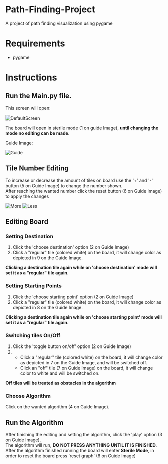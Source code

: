 # Path-Finding-Project
A project of path finding visualization using pygame

# Requirements
* pygame

# Instructions
## Run the Main.py file.
This screen will open:

![DefaultScreen](https://github.com/ItayHirschel/Path-Finding-Project/assets/105657158/f5763e14-0a84-4c7c-84a7-a238755d8d89)



The board will open in sterile mode (1 on guide Image), **until changing the mode no editing can be made**.

Guide Image:

![Guide](https://github.com/ItayHirschel/Path-Finding-Project/assets/105657158/62c9680f-beac-4d88-a55e-5af0943638e2)


## Tile Number Editing
To increase or decrease the amount of tiles on board use the '+' and '-' button (5 on Guide Image) to change the number shown.\
After reaching the wanted number click the reset button (6 on Guide Image) to apply the changes

![More](https://github.com/ItayHirschel/Path-Finding-Project/assets/105657158/dec99612-2e3c-4488-9d53-0fa8926ed3e8)
![Less](https://github.com/ItayHirschel/Path-Finding-Project/assets/105657158/7c37dc04-0042-4011-903b-2e470c630632)


## Editing Board

### Setting Destination
1. Click the 'choose destination' option (2 on Guide Image)
2. Click a "regular" tile (colored white) on the board, it will change color as depicted in 9 on the Guide Image.

**Clicking a destination tile again while on 'choose destination' mode will set it as a "regular" tile again.**

### Setting Starting Points
1. Click the 'choose starting point' option (2 on Guide Image)
2. Click a "regular" tile (colored white) on the board, it will change color as depicted in 8 on the Guide Image.

**Clicking a destination tile again while on 'choose starting point' mode will set it as a "regular" tile again.**

### Switching tiles On/Off
1. Click the 'toggle button on/off' option (2 on Guide Image)
2.  * Click a "regular" tile (colored white) on the board, it will change color as depicted in 7 on the Guide Image, and will be switched off.
    * Click an "off" tile (7 on Guide Image) on the board, it will change color to white and will be switched on.


**Off tiles will be treated as obstacles in the algorithm**

### Choose Algorithm
Click on the wanted algorithm (4 on Guide Image).

## Run the Algorithm
After finishing the editing and setting the algorithm, click the 'play' option (3 on Guide Image).\
The algorithm will run, **DO NOT PRESS ANYTHING UNTIL IT IS FINISHED**.\
After the algorithm finished running the board will enter **Sterile Mode**, in order to reset the board press 'reset graph' (6 on Guide Image)
